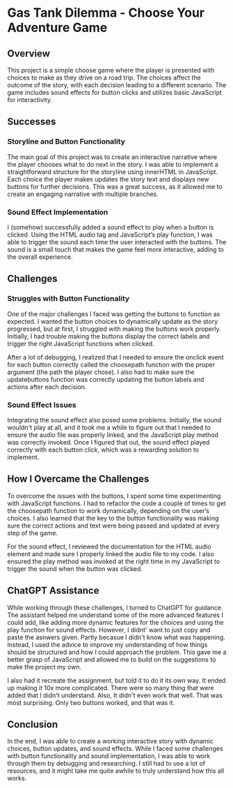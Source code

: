 # Gas Tank Dilemma - Choose Your Adventure Game

## Overview
This project is a simple choose game where the player is presented with choices to make as they drive on a road trip. The choices affect the outcome of the story, with each decision leading to a different scenario. The game includes sound effects for button clicks and utilizes basic JavaScript for interactivity.

## Successes

### Storyline and Button Functionality
The main goal of this project was to create an interactive narrative where the player chooses what to do next in the story. I was able to implement a straightforward structure for the storyline using innerHTML in JavaScript. Each choice the player makes updates the story text and displays new buttons for further decisions. This was a great success, as it allowed me to create an engaging narrative with multiple branches.

### Sound Effect Implementation
I (somehow) successfully added a sound effect to play when a button is clicked. Using the HTML audio tag and JavaScript’s play function, I was able to trigger the sound each time the user interacted with the buttons. The sound is a small touch that makes the game feel more interactive, adding to the overall experience.

## Challenges

### Struggles with Button Functionality
One of the major challenges I faced was getting the buttons to function as expected. I wanted the button choices to dynamically update as the story progressed, but at first, I struggled with making the buttons work properly. Initially, I had trouble making the buttons display the correct labels and trigger the right JavaScript functions when clicked.

After a lot of debugging, I realized that I needed to ensure the onclick event for each button correctly called the choosepath function with the proper argument (the path the player chose). I also had to make sure the updatebuttons function was correctly updating the button labels and actions after each decision.

### Sound Effect Issues
Integrating the sound effect also posed some problems. Initially, the sound wouldn't play at all, and it took me a while to figure out that I needed to ensure the audio file was properly linked, and the JavaScript play method was correctly invoked. Once I figured that out, the sound effect played correctly with each button click, which was a rewarding solution to implement.

## How I Overcame the Challenges

To overcome the issues with the buttons, I spent some time experimenting with JavaScript functions. I had to refactor the code a couple of times to get the choosepath function to work dynamically, depending on the user’s choices. I also learned that the key to the button functionality was making sure the correct actions and text were being passed and updated at every step of the game.

For the sound effect, I reviewed the documentation for the HTML audio element and made sure I properly linked the audio file to my code. I also ensured the play method was invoked at the right time in my JavaScript to trigger the sound when the button was clicked.

## ChatGPT Assistance

While working through these challenges, I turned to ChatGPT for guidance. The assistant helped me understand some of the more advanced features I could add, like adding more dynamic features for the choices and using the play function for sound effects. However, I didnt' want to just copy and paste the asnwers given. Partly becasue I didn't know what was happening. Instead, I used the advice to improve my understanding of how things should be structured and how I could approach the problem. This gave me a better grasp of JavaScript and allowed me to build on the suggestions to make the project my own.

I also had it recreate the assignment, but told it to do it its own way. It ended up making it 10x more complicated. There were so many thing that were added that I didn't understand. Also, It didn't even work that well. That was most surprising. Only two buttons worked, and that was it. 

## Conclusion

In the end, I was able to create a working interactive story with dynamic choices, button updates, and sound effects. While I faced some challenges with button functionality and sound implementation, I was able to work through them by debugging and researching. I still had to use a lot of resources, and it might take me quite awhile to truly understand how this all works.

